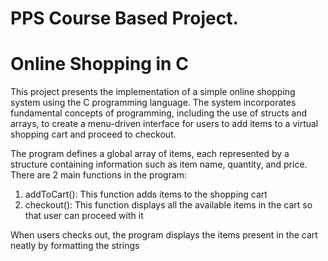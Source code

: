 # PPS Course Based Project.
# Online Shopping in C
This project presents the implementation of a simple online shopping system using the C programming language. The system incorporates fundamental concepts of programming, including the use of structs and arrays, to create a menu-driven interface for users to add items to a virtual shopping cart and proceed to checkout.

The program defines a global array of items, each represented by a structure containing information such as item name, quantity, and price. 
There are 2 main functions in the program: 
1) addToCart(): This function adds items to the shopping cart
2) checkout(): This function displays all the available items in the cart so that user can proceed with it

When users checks out, the program displays the items present in the cart neatly by formatting the strings
